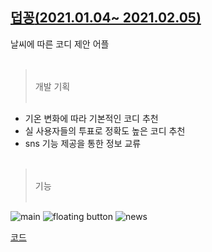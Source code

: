 

## [**덥꽁**(2021.01.04~ 2021.02.05)](https://github.com/ramdaG/Project2021)

날씨에 따른 코디 제안 어플
<br/><br/>


> <br/>개발 기획<br/><br/>

- 기온 변화에 따라 기본적인 코디 추천
- 실 사용자들의 투표로 정확도 높은 코디 추천
- sns 기능 제공을 통한 정보 교류
<br/><br/>

> <br/>기능<br/><br/>


![main](https://steemitimages.com/250x0//https://i.esdrop.com/d/zap37G3xKb.PNG) 
![floating button](https://steemitimages.com/250x0//https://i.esdrop.com/d/lgMPtN0icG.PNG)
![news](https://steemitimages.com/250x0//https://i.esdrop.com/d/oyig56O7pZ.PNG)





[코드](https://github.com/ramdaG/Project2021) 
